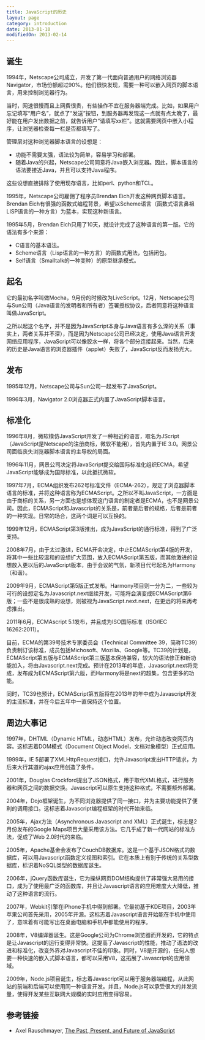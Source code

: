 ```yaml
---
title: JavaScript的历史
layout: page
category: introduction
date: 2013-01-10
modifiedOn: 2013-02-14
---
```


## 诞生

1994年，Netscape公司成立，开发了第一代面向普通用户的网络浏览器Navigator，市场份额超过90%。他们很快发现，需要一种可以嵌入网页的脚本语言，用来控制浏览器行为。

当时，网速很慢而且上网费很贵，有些操作不宜在服务器端完成。比如，如果用户忘记填写“用户名”，就点了“发送”按钮，到服务器再发现这一点就有点太晚了，最好能在用户发出数据之前，就告诉用户“请填写xx栏”。这就需要网页中嵌入小程序，让浏览器检查每一栏是否都填写了。

管理层对这种浏览器脚本语言的设想是：

- 功能不需要太强，语法较为简单，容易学习和部署。
- 随着Java的兴起，Netscape公司同意将Java嵌入浏览器。因此，脚本语言的语法要接近Java，并且可以支持Java程序。

这些设想直接排除了使用现存语言，比如perl、python和TCL。

1995年，Netscape公司雇佣了程序员Brendan Eich开发这种网页脚本语言。Brendan Eich有很强的函数式编程背景，希望以Scheme语言（函数式语言鼻祖LISP语言的一种方言）为蓝本，实现这种新语言。

1995年5月，Brendan Eich只用了10天，就设计完成了这种语言的第一版。它的语法有多个来源：

- C语言的基本语法。
- Scheme语言（Lisp语言的一种方言）的函数式用法，包括闭包。
- Self语言（Smalltalk的一种变种）的原型继承模式。

## 起名

它的最初名字叫做Mocha，9月份的时候改为LiveScript。12月，Netscape公司与Sun公司（Java语言的发明者和所有者）签署授权协议，后者同意将这种语言叫做JavaScript。

之所以起这个名字，并不是因为JavaScript本身与Java语言有多么深的关系（事实上，两者关系并不深），而是因为Netscape公司已经决定，使用Java语言开发网络应用程序，JavaScript可以像胶水一样，将各个部分连接起来。当然，后来的历史是Java语言的浏览器插件（applet）失败了，JavaScript反而发扬光大。

## 发布

1995年12月，Netscape公司与Sun公司一起发布了JavaScript。

1996年3月，Navigator 2.0浏览器正式内置了JavaScript脚本语言。

## 标准化

1996年8月，微软模仿JavaScript开发了一种相近的语言，取名为JScript（JavaScript是Netscape的注册商标，微软不能用），首先内置于IE 3.0。网景公司面临丧失浏览器脚本语言的主导权的局面。

1996年11月，网景公司决定将JavaScript提交给国际标准化组织ECMA，希望JavaScript能够成为国际标准，以此抵抗微软。

1997年7月，ECMA组织发布262号标准文件（ECMA-262），规定了浏览器脚本语言的标准，并将这种语言称为ECMAScript。之所以不叫JavaScript，一方面是由于商标的关系，另一方面也是想体现这门语言的制定者是ECMA，也不是网景公司。因此，ECMAScript和Javascript的关系是，前者是后者的规格，后者是前者的一种实现。日常的场合，这两个词是可以互换的。

1999年12月，ECMAScript第3版推出，成为JavaScript的通行标准，得到了广泛支持。

2008年7月，由于太过激进，ECMA开会决定，中止ECMAScript第4版的开发，将其中一些比较温和的设想扩大范围，放入ECMAScript第五版，而其他激进的设想放入更以后的JavaScript版本，由于会议的气氛，新项目代号起名为Harmony（和谐）。

2009年9月，ECMAScript第5版正式发布。Harmony项目则一分为二，一些较为可行的设想定名为Javascript.next继续开发，可能将会演变成ECMAScript第6版；一些不是很成熟的设想，则被视为JavaScript.next.next，在更远的将来再考虑推出。

2011年6月，ECMAscript 5.1发布，并且成为ISO国际标准（ISO/IEC 16262:2011）。

目前，ECMA的第39号技术专家委员会（Technical Committee 39，简称TC39）负责制订该标准，成员包括Michosoft、Mozilla、Google等。TC39的计划是，ECMAScript第五版与ECMAScript第三版基本保持兼容，较大的语法修正和新功能加入，将由Javascript.next完成。预计在2013年的年底，Javascript.next将完成，发布成为ECMAScript第六版，而Harmony将是next的超集，包含更多的功能。 

同时，TC39也预计，ECMAScript第五版将在2013年的年中成为Javascript开发的主流标准，并在今后五年中一直保持这个位置。

## 周边大事记

1997年，DHTML（Dynamic HTML，动态HTML）发布，允许动态改变网页内容。这标志着DOM模式（Document Object Model，文档对象模型）正式应用。

1999年，IE 5部署了XMLHttpRequest接口，允许Javascript发出HTTP请求，为后来大行其道的ajax应用创造了条件。

2001年，Douglas Crockford提出了JSON格式，用于取代XML格式，进行服务器和网页之间的数据交换。Javascript可以原生支持这种格式，不需要额外部署。

2004年，Dojo框架诞生，为不同浏览器提供了同一接口，并为主要功能提供了便利的调用接口。这标志着Javascript编程框架的时代开始来临。

2005年，Ajax方法（Asynchronous Javascript and XML）正式诞生，标志是2月份发布的Google Maps项目大量采用该方法。它几乎成了新一代网站的标准方法，促成了Web 2.0时代的来临。

2005年，Apache基金会发布了CouchDB数据库。这是一个基于JSON格式的数据库，可以用Javascript函数定义视图和索引。它在本质上有别于传统的关系型数据库，标识着NoSQL类型的数据库诞生。

2006年，jQuery函数库诞生，它为操纵网页DOM结构提供了非常强大易用的接口，成为了使用最广泛的函数库，并且让Javascript语言的应用难度大大降低，推动了这种语言的流行。

2007年，Webkit引擎在iPhone手机中得到部署。它最初基于KDE项目，2003年苹果公司首先采用，2005年开源。这标志着Javascript语言开始能在手机中使用了，意味着有可能写出在桌面电脑和手机中都能使用的程序。

2008年，V8编译器诞生。这是Google公司为Chrome浏览器而开发的，它的特点是让Javascript的运行变得非常快。这提高了Javascript的性能，推动了语法的改进和标准化，改变外界对Javascript不佳的印象。同时，V8是开源的，任何人想要一种快速的嵌入式脚本语言，都可以采用V8，这拓展了Javascript的应用领域。

2009年，Node.js项目诞生，标志着Javascript可以用于服务器端编程，从此网站的前端和后端可以使用同一种语言开发。并且，Node.js可以承受很大的并发流量，使得开发某些互联网大规模的实时应用变得容易。

## 参考链接

- Axel Rauschmayer, [The Past, Present, and Future of JavaScript](http://oreilly.com/javascript/radarreports/past-present-future-javascript.csp)


